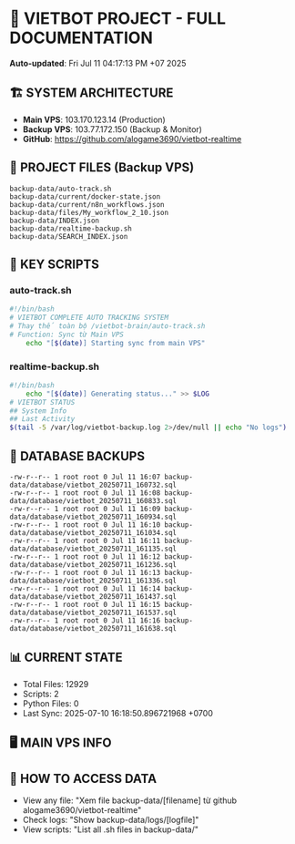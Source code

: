 # 🤖 VIETBOT PROJECT - FULL DOCUMENTATION
**Auto-updated**: Fri Jul 11 04:17:13 PM +07 2025

## 🏗️ SYSTEM ARCHITECTURE
- **Main VPS**: 103.170.123.14 (Production)
- **Backup VPS**: 103.77.172.150 (Backup & Monitor)
- **GitHub**: https://github.com/alogame3690/vietbot-realtime

## 📁 PROJECT FILES (Backup VPS)
```
backup-data/auto-track.sh
backup-data/current/docker-state.json
backup-data/current/n8n_workflows.json
backup-data/files/My_workflow_2_10.json
backup-data/INDEX.json
backup-data/realtime-backup.sh
backup-data/SEARCH_INDEX.json
```

## 🔧 KEY SCRIPTS
### auto-track.sh
```bash
#!/bin/bash
# VIETBOT COMPLETE AUTO TRACKING SYSTEM
# Thay thế toàn bộ /vietbot-brain/auto-track.sh
# Function: Sync từ Main VPS
    echo "[$(date)] Starting sync from main VPS"
```
### realtime-backup.sh
```bash
#!/bin/bash
    echo "[$(date)] Generating status..." >> $LOG
# VIETBOT STATUS
## System Info
## Last Activity
$(tail -5 /var/log/vietbot-backup.log 2>/dev/null || echo "No logs")
```

## 💾 DATABASE BACKUPS
```
-rw-r--r-- 1 root root 0 Jul 11 16:07 backup-data/database/vietbot_20250711_160732.sql
-rw-r--r-- 1 root root 0 Jul 11 16:08 backup-data/database/vietbot_20250711_160833.sql
-rw-r--r-- 1 root root 0 Jul 11 16:09 backup-data/database/vietbot_20250711_160934.sql
-rw-r--r-- 1 root root 0 Jul 11 16:10 backup-data/database/vietbot_20250711_161034.sql
-rw-r--r-- 1 root root 0 Jul 11 16:11 backup-data/database/vietbot_20250711_161135.sql
-rw-r--r-- 1 root root 0 Jul 11 16:12 backup-data/database/vietbot_20250711_161236.sql
-rw-r--r-- 1 root root 0 Jul 11 16:13 backup-data/database/vietbot_20250711_161336.sql
-rw-r--r-- 1 root root 0 Jul 11 16:14 backup-data/database/vietbot_20250711_161437.sql
-rw-r--r-- 1 root root 0 Jul 11 16:15 backup-data/database/vietbot_20250711_161537.sql
-rw-r--r-- 1 root root 0 Jul 11 16:16 backup-data/database/vietbot_20250711_161638.sql
```

## 📊 CURRENT STATE
- Total Files: 12929
- Scripts: 2
- Python Files: 0
- Last Sync: 2025-07-10 16:18:50.896721968 +0700

## 🖥️ MAIN VPS INFO


## 🚨 HOW TO ACCESS DATA
- View any file: "Xem file backup-data/[filename] từ github alogame3690/vietbot-realtime"
- Check logs: "Show backup-data/logs/[logfile]"
- View scripts: "List all .sh files in backup-data/"
